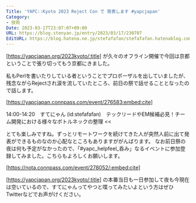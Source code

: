 ```yaml
---
Title: 'YAPC::Kyoto 2023 Reject Con で 発表します #yapcjapan'
Category:
- 技術
Date: 2023-03-17T23:07:07+09:00
URL: https://blog.stenyan.jp/entry/2023/03/17/230707
EditURL: https://blog.hatena.ne.jp/stefafafan/stefafafan.hatenablog.com/atom/entry/4207112889972362643
---
```


[https://yapcjapan.org/2023kyoto/:title] が久々のオフライン開催で今回は京都ということで張り切ってもう京都にきました。

私もPerlを書いたりしている者ということでプロポーザルを出していましたが、残念ながらRejectされ涙を流していたところ、前日の祭で話せることとなったので話します。

[https://yapcjapan.connpass.com/event/276583:embed:cite]

>>
14:00-14:20　すてにゃん (id:stefafafan)　テックリードやEM候補必見！チーム開発における様々なボトルネックの整理
<<

とても楽しみですね。ずっとリモートワークを続けてきた人が突然人前に出て発表ができるものなのか心配なところもありますががんばります。
なお前日祭の夜は何も予定がなかったので、「#yapc_helpfeel_呑み」なるイベントに参加登録してみました。こちらもよろしくお願いします。

[https://nota.connpass.com/event/278052/:embed:cite]

[https://yapcjapan.org/2023kyoto/:title] の本番当日も一日参加して夜も今現在は空いているので、すてにゃんってやつと喋ってみたいよという方はぜひTwitterなどでお声がけください。
